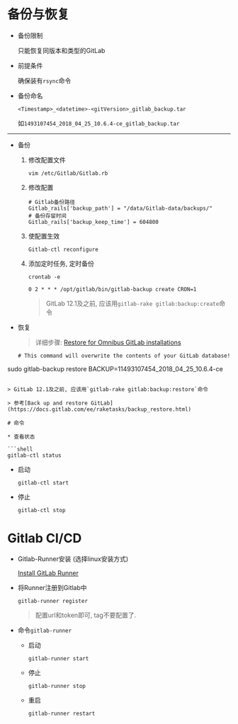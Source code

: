 # 备份与恢复

* 备份限制

  只能恢复同版本和类型的GitLab

* 前提条件

  确保装有`rsync`命令

* 备份命名

  ```
  <Timestamp>_<datetime>-<gitVersion>_gitlab_backup.tar
  ```

  如`1493107454_2018_04_25_10.6.4-ce_gitlab_backup.tar`

---------

* 备份

  1. 修改配置文件

     ```shell
     vim /etc/Gitlab/Gitlab.rb
     ```

  2. 修改配置

     ```shell
     # Gitlab备份路径
     Gitlab_rails['backup_path'] = "/data/Gitlab-data/backups/"
     # 备份存留时间
     Gitlab_rails['backup_keep_time'] = 604800
     ```

  3. 使配置生效

     ```shell
     Gitlab-ctl reconfigure
     ```

  4. 添加定时任务, 定时备份

     ```shell
     crontab -e
     ```

     ```
     0 2 * * * /opt/gitlab/bin/gitlab-backup create CRON=1
     ```

     > GitLab 12.1及之前, 应该用`gitlab-rake gitlab:backup:create`命令

* 恢复

  > 详细步骤: [Restore for Omnibus GitLab installations](https://docs.gitlab.com/ee/raketasks/backup_restore.html#restore-for-omnibus-gitlab-installations)
  
  ```shell
  # This command will overwrite the contents of your GitLab database!
sudo gitlab-backup restore BACKUP=11493107454_2018_04_25_10.6.4-ce
  ```
  
  > GitLab 12.1及之前, 应该用`gitlab-rake gitlab:backup:restore`命令

> 参考[Back up and restore GitLab](https://docs.gitlab.com/ee/raketasks/backup_restore.html)

# 命令

* 查看状态

  ```shell
  gitlab-ctl status
  ```

* 启动

  ```shell
  gitlab-ctl start
  ```

* 停止

  ```shell
  gitlab-ctl stop
  ```

  

# Gitlab CI/CD

* Gitlab-Runner安装 (选择linux安装方式)

  [Install GitLab Runner](https://docs.gitlab.com/runner/install/)

* 将Runner注册到Gitlab中

  ```
  gitlab-runner register
  ```

  > 配置url和token即可, tag不要配置了.

* 命令`gitlab-runner`

  * 启动

    ```
    gitlab-runner start
    ```

  * 停止

    ```
    gitlab-runner stop
    ```

  * 重启

    ```
    gitlab-runner restart
    ```

    





